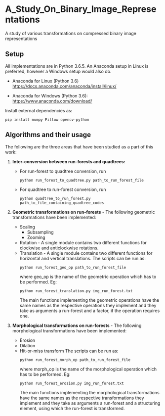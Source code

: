 # A_Study_On_Binary_Image_Representations
A study of various transformations on compressed binary image representations

## Setup
All implementations are in Python 3.6.5. An Anaconda setup in Linux is preferred, however a Windows setup would also do.

* Anaconda for Linux (Python 3.6)
https://docs.anaconda.com/anaconda/install/linux/

* Anaconda for Windows (Python 3.6):
https://www.anaconda.com/download/

Install external dependencies as:
```
pip install numpy Pillow opencv-python
```
## Algorithms and their usage
The following are the three areas that have been studied as a part of this work:
1. **Inter-conversion between run-forests and quadtrees:**
	* For run-forest to quadtree conversion, run
		```
		python run_forest_to_quadtree.py path_to_run_forest_file
		```
	* For quadtree to run-forest conversion, run
		```
		python quadtree_to_run_forest.py path_to_file_containing_quadtree_codes
		```
2. **Geometric transformations on run-forests** -  The following geometric transformations have been implemented:
	* Scaling
		* Subsampling
		* Zooming
	* Rotation - A single module contains two different functions for clockwise and anticlockwise rotations.
	* Translation - A single module contains two different functions for horizontal and vertical translations.
	The scripts can be run as:
		```
		python run_forest_geo_op path_to_run_forest_file
		```
		where geo_op is the name of the geometric operation which has to be performed.
		Eg:
		```
		python run_forest_translation.py img_run_forest.txt
		```
		The main functions implementing the geometric operations have the same names as the respective operations they implement and they take as arguments a run-forest and a factor, if the operation requires one.

3. **Morphological transformations on run-forests** -  The following morphological transformations have been implemented:
	* Erosion
	* Dilation
	* Hit-or-miss transform
	The scripts can be run as:
		```
		python run_forest_morph_op path_to_run_forest_file
		```
		where morph_op is the name of the morphological operation which has to be performed.
		Eg:
		```
		python run_forest_erosion.py img_run_forest.txt
		```
		The main functions implementing the morphological transformations have the same names as the respective transformations they implement and they take as arguments a run-forest and a structuring element, using which the run-forest is transformed.
		
